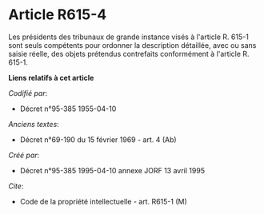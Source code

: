 # Article R615-4

Les présidents des tribunaux de grande instance visés à l'article R. 615-1 sont seuls compétents pour ordonner la description
détaillée, avec ou sans saisie réelle, des objets prétendus contrefaits conformément à l'article R. 615-1.

**Liens relatifs à cet article**

_Codifié par_:

  - Décret n°95-385 1955-04-10

_Anciens textes_:

  - Décret n°69-190 du 15 février 1969 - art. 4 (Ab)

_Créé par_:

  - Décret n°95-385 1995-04-10 annexe JORF 13 avril 1995

_Cite_:

  - Code de la propriété intellectuelle - art. R615-1 (M)
